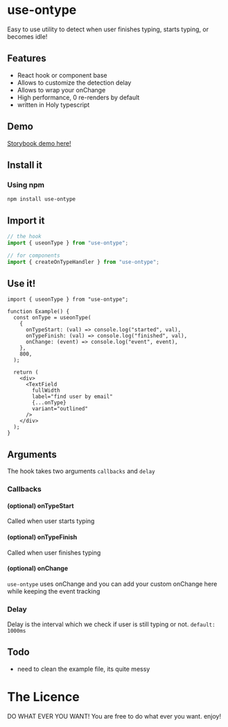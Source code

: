 # use-ontype

Easy to use utility to detect when user finishes typing, starts typing, or becomes idle!

## Features

- React hook or component base
- Allows to customize the detection delay
- Allows to wrap your onChange
- High performance, 0 re-renders by default
- written in Holy typescript

## Demo

[Storybook demo here!](https://nikandlv.github.io/use-ontype)

## Install it

### Using npm

```
npm install use-ontype
```

## Import it

```ts
// the hook
import { useonType } from "use-ontype";

// for components
import { createOnTypeHandler } from "use-ontype";
```

## Use it!

```tsx
import { useonType } from "use-ontype";

function Example() {
  const onType = useonType(
    {
      onTypeStart: (val) => console.log("started", val),
      onTypeFinish: (val) => console.log("finished", val),
      onChange: (event) => console.log("event", event),
    },
    800,
  );

  return (
    <div>
      <TextField
        fullWidth
        label="find user by email"
        {...onType}
        variant="outlined"
      />
    </div>
  );
}
```

## Arguments

The hook takes two arguments `callbacks` and `delay`

### Callbacks

#### (optional) onTypeStart

Called when user starts typing

#### (optional) onTypeFinish

Called when user finishes typing

#### (optional) onChange

`use-ontype` uses onChange and you can add your custom onChange here while keeping the event tracking

### Delay

Delay is the interval which we check if user is still typing or not. `default: 1000ms`

## Todo

- need to clean the example file, its quite messy

# The Licence

DO WHAT EVER YOU WANT!
You are free to do what ever you want. enjoy!
